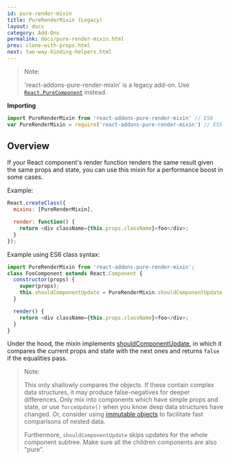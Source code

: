 ```yaml
---
id: pure-render-mixin
title: PureRenderMixin (Legacy)
layout: docs
category: Add-Ons
permalink: docs/pure-render-mixin.html
prev: clone-with-props.html
next: two-way-binding-helpers.html
---
```


> Note:
>
> 'react-addons-pure-render-mixin' is a legacy add-on. Use [`React.PureComponent`](/react/docs/react-api.html#react.purecomponent) instead.

**Importing**

```javascript
import PureRenderMixin from 'react-addons-pure-render-mixin' // ES6
var PureRenderMixin = require('react-addons-pure-render-mixin') // ES5
```

## Overview

If your React component's render function renders the same result given the same props and state, you can use this mixin for a performance boost in some cases.

Example:

```js
React.createClass({
  mixins: [PureRenderMixin],

  render: function() {
    return <div className={this.props.className}>foo</div>;
  }
});
```

Example using ES6 class syntax:

```js
import PureRenderMixin from 'react-addons-pure-render-mixin';
class FooComponent extends React.Component {
  constructor(props) {
    super(props);
    this.shouldComponentUpdate = PureRenderMixin.shouldComponentUpdate.bind(this);
  }

  render() {
    return <div className={this.props.className}>foo</div>;
  }
}
```

Under the hood, the mixin implements [shouldComponentUpdate](/react/docs/component-specs.html#updating-shouldcomponentupdate), in which it compares the current props and state with the next ones and returns `false` if the equalities pass.

> Note:
>
> This only shallowly compares the objects. If these contain complex data structures, it may produce false-negatives for deeper differences. Only mix into components which have simple props and state, or use `forceUpdate()` when you know deep data structures have changed. Or, consider using [immutable objects](https://facebook.github.io/immutable-js/) to facilitate fast comparisons of nested data.
>
> Furthermore, `shouldComponentUpdate` skips updates for the whole component subtree. Make sure all the children components are also "pure".
